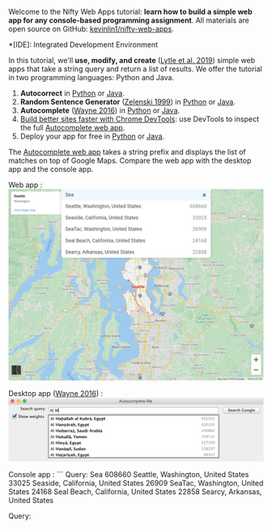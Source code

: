 Welcome to the Nifty Web Apps tutorial: **learn how to build a simple web app for any console-based programming assignment**. All materials are open source on GitHub: [kevinlin1/nifty-web-apps](https://github.com/kevinlin1/nifty-web-apps).

*[IDE]: Integrated Development Environment

In this tutorial, we'll **use, modify, and create** ([Lytle et al. 2019](https://doi.org/10.1145/3304221.3319786)) simple web apps that take a string query and return a list of results. We offer the tutorial in two programming languages: Python and Java.

1. **Autocorrect** in [Python](autocorrect/python.md) or [Java](autocorrect/java.md).
1. **Random Sentence Generator** ([Zelenski 1999][]) in [Python](random-sentence-generator/python.md) or [Java](random-sentence-generator/java.md).
1. **Autocomplete** ([Wayne 2016][]) in [Python](autocomplete/python.md) or [Java](autocomplete/java.md).
1. [Build better sites faster with Chrome DevTools](https://youtu.be/VYyQv0CSZOE): use DevTools to inspect the full [Autocomplete web app][].
1. Deploy your app for free in [Python](deploy/python.md) or [Java](deploy/java.md).

[Zelenski 1999]: http://www-cs-faculty.stanford.edu/~zelenski/rsg/
[Wayne 2016]: http://nifty.stanford.edu/2016/wayne-autocomplete-me/
[Autocomplete web app]: https://autocomplete-me.herokuapp.com/

The [Autocomplete web app][] takes a string prefix and displays the list of matches on top of Google Maps. Compare the web app with the desktop app and the console app.

Web app
: ![Autocomplete web app](autocomplete-web.png)

Desktop app ([Wayne 2016][])
: ![Autocomplete desktop app](autocomplete-gui.png)

Console app
: ```
  Query: Sea
  608660 Seattle, Washington, United States
  33025 Seaside, California, United States
  26909 SeaTac, Washington, United States
  24168 Seal Beach, California, United States
  22858 Searcy, Arkansas, United States

  Query:
  ```
